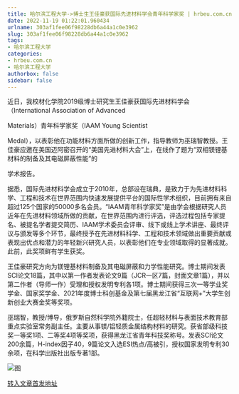 ```yaml
---
title: 哈尔滨工程大学->博士生王佳豪获国际先进材料学会青年科学家奖 | hrbeu.com.cn
date: 2022-11-19 01:22:01.960434
urlname: 303af1fee06f98228db6a44a1c0e3962
slug: 303af1fee06f98228db6a44a1c0e3962
tags: 
- 哈尔滨工程大学
categories:
- hrbeu.com.cn
- 哈尔滨工程大学
authorbox: false
sidebar: false
---
```

近日，我校材化学院2019级博士研究生王佳豪获国际先进材料学会（International Association of Advanced

Materials）青年科学家奖（IAAM Young Scientist

Medal），以表彰他在功能材料方面所做的创新工作，指导教师为巫瑞智教授。王佳豪应邀在美国迈阿密召开的“美国先进材料大会”上，在线作了题为“双相镁锂基材料的制备及其电磁屏蔽性能”的
<!--more-->
学术报告。

据悉，国际先进材料学会成立于2010年，总部设在瑞典，是致力于为先进材料科学、工程和技术在世界范围内快速发展提供平台的国际性学术组织，目前拥有来自超过125个国家的50000多名会员。“IAAM青年科学家奖”是由学会根据研究人员近年在先进材料领域所做的贡献，在世界范围内进行评选，评选过程包括专家提名、被提名学者提交简历、IAAM学术委员会评审、线下或线上学术讲座、最终评议与颁发等多个环节，最终授予在先进材料科学、工程和技术领域做出重要贡献或表现出优点和潜力的年轻新兴研究人员，以表彰他们在专业领域取得的显著成就。此前，此奖项鲜有学生获奖。

王佳豪研究方向为镁锂基材料制备及其电磁屏蔽和力学性能研究。博士期间发表SCI论文18篇，其中以第一作者发表论文9篇（JCR一区7篇，封面文章1篇），并以第二作者（导师一作）受理和授权发明专利各1项。博士期间获得三次一等学业奖学金、国家奖学金、2021年度博士科创基金及第七届黑龙江省“互联网+”大学生创新创业大赛金奖等奖项。

巫瑞智，教授/博导，俄罗斯自然科学院外籍院士，任超轻材料与表面技术教育部重点实验室常务副主任。主要从事镁/铝轻质金属结构材料的研究。获省部级科技奖一等奖1项、二等奖4项等奖项，获得黑龙江省青年科技奖称号。发表SCI论文200余篇，H-index因子40，9篇论文入选ESI热点/高被引，授权国家发明专利30余项，在科学出版社出版专著1部。

![图](http://gongxue.cn/__local/6/17/85/FC06CA413981B913FA05F166722_8B41473A_19311.jpg)

[转入文章首发地址](http://gongxue.cn/info/1141/73567.htm)